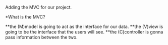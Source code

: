 Adding the MVC for our project.

*What is the MVC?

**the (M)model is going to act as the interface for our data.
**the (V)view is going to be the interface that the users will see.
**the (C)controller is gonna pass information between the two.